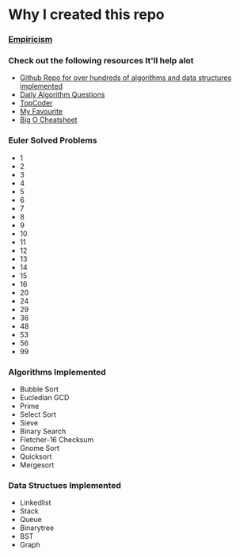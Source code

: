 Why I created this repo
=======================

<h3> <a href="http://en.wikipedia.org/wiki/Empiricism"> Empiricism </a> </h3>

<h3> Check out the following resources It'll help alot </h3>

<ul>
	<li> <a href="https://github.com/kennyledet/Algorithm-Implementations"> Github Repo for over hundreds of algorithms and data structures implemented </a> </li>
	<li> <a href="http://www.reddit.com/r/dailyprogrammer"> Daily Algorithm Questions </a> </li>
	<li> <a href="http://www.topcoder.com/"> TopCoder </a> </li>
	<li> <a href="http://projecteuler.net/"> My Favourite </a> </li>
	<li> <a href="http://bigocheatsheet.com/"> Big O Cheatsheet </a> </li>
</ul>

<h3> Euler Solved Problems </h3>

<ul>
	<li> 1 </li>
	<li> 2 </li>
	<li> 3 </li>
	<li> 4 </li>
	<li> 5 </li>
	<li> 6 </li>
	<li> 7 </li>
	<li> 8 </li>
	<li> 9 </li>
	<li> 10 </li> 
	<li> 11 </li>
	<li> 12 </li>
	<li> 13 </li>
	<li> 14 </li>
	<li> 15 </li>
	<li> 16 </li>
	<li> 20 </li>
	<li> 24 </li>
	<li> 29 </li>
	<li> 36 </li> 
	<li> 48 </li>
	<li> 53 </li>
	<li> 56 </li>
	<li> 99 </li>
</ul>

<h3> Algorithms Implemented </h3>

<ul> 
	<li> Bubble Sort </li>
	<li> Eucledian GCD </li>
	<li> Prime </li>
	<li> Select Sort </li>
	<li> Sieve </li>
	<li> Binary Search </li>
	<li> Fletcher-16 Checksum </li>
	<li> Gnome Sort </li>
	<li> Quicksort </li>
	<li> Mergesort </li>
</ul>

<h3> Data Structues Implemented </h3>

<ul>
	<li> Linkedlist </li>
	<li> Stack </li>
	<li> Queue </li>
	<li> Binarytree  </li>
	<li> BST </li>
	<li> Graph </li>
</ul>
